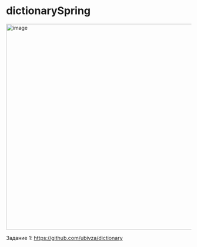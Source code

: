 # dictionarySpring
<img width="561" alt="image" src="https://github.com/ubivza/dictionarySpring/assets/122492776/814d715a-e80d-4d8b-ad21-9e9377aca59e">

Задание 1: https://github.com/ubivza/dictionary
